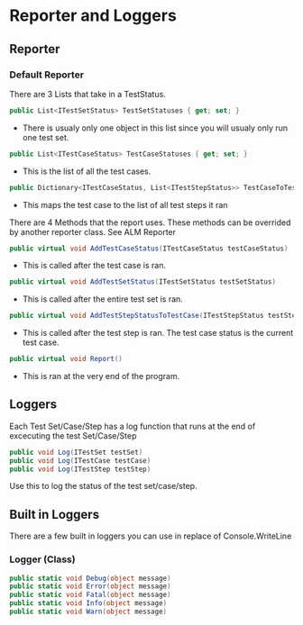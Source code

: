 # Reporter and Loggers
## Reporter
### Default Reporter
There are 3 Lists that take in a TestStatus.
```c#
public List<ITestSetStatus> TestSetStatuses { get; set; }
```
* There is usualy only one object in this list since you will usualy only run one test set.
```c#
public List<ITestCaseStatus> TestCaseStatuses { get; set; }
```
* This is the list of all the test cases.
```c#
public Dictionary<ITestCaseStatus, List<ITestStepStatus>> TestCaseToTestSteps { get; set; }
```
* This maps the test case to the list of all test steps it ran

There are 4 Methods that the report uses. These methods can be overrided by another reporter class. See ALM Reporter
```c#
public virtual void AddTestCaseStatus(ITestCaseStatus testCaseStatus)
```
* This is called after the test case is ran.
```c#
public virtual void AddTestSetStatus(ITestSetStatus testSetStatus)
```
* This is called after the entire test set is ran.
```c#
public virtual void AddTestStepStatusToTestCase(ITestStepStatus testStepStatus, ITestCaseStatus testCaseStatus)
```
* This is called after the test step is ran. The test case status is the current test case.
```c#
public virtual void Report()
```
* This is ran at the very end of the program.

## Loggers
Each Test Set/Case/Step has a log function that runs at the end of excecuting the test Set/Case/Step
```c#
public void Log(ITestSet testSet)
public void Log(ITestCase testCase)
public void Log(ITestStep testStep)
```
Use this to log the status of the test set/case/step.

## Built in Loggers
There are a few built in loggers you can use in replace of Console.WriteLine
### Logger (Class)
```c#
public static void Debug(object message)
public static void Error(object message)
public static void Fatal(object message)
public static void Info(object message)
public static void Warn(object message)
```